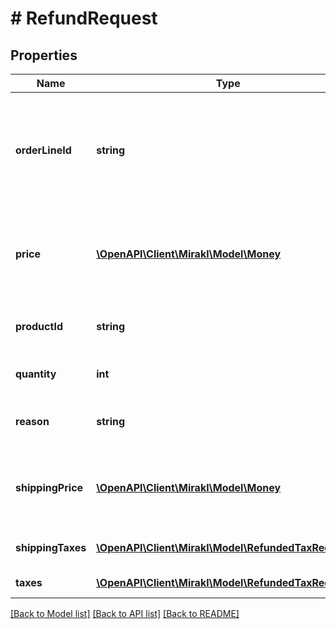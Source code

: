 # # RefundRequest

## Properties

Name | Type | Description | Notes
------------ | ------------- | ------------- | -------------
**orderLineId** | **string** | Unique order line identifier used by Mirakl Connect. ID of the order line to refund. | [optional]
**price** | [**\OpenAPI\Client\Mirakl\Model\Money**](Money.md) | Product price to refund, excluding taxes and shipping price | [optional]
**productId** | **string** | Seller product identifier on the channel | [optional]
**quantity** | **int** | Product quantity to refund | [optional]
**reason** | **string** | The reason why the order line is refunded | [optional]
**shippingPrice** | [**\OpenAPI\Client\Mirakl\Model\Money**](Money.md) | Shipping price to refund, excluding shipping taxes | [optional]
**shippingTaxes** | [**\OpenAPI\Client\Mirakl\Model\RefundedTaxRequest[]**](RefundedTaxRequest.md) | Shipping taxes to refund | [optional]
**taxes** | [**\OpenAPI\Client\Mirakl\Model\RefundedTaxRequest[]**](RefundedTaxRequest.md) | Taxes to refund | [optional]

[[Back to Model list]](../../README.md#models) [[Back to API list]](../../README.md#endpoints) [[Back to README]](../../README.md)
